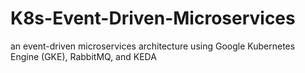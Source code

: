 # K8s-Event-Driven-Microservices
an event-driven microservices architecture using Google Kubernetes Engine (GKE), RabbitMQ, and KEDA
